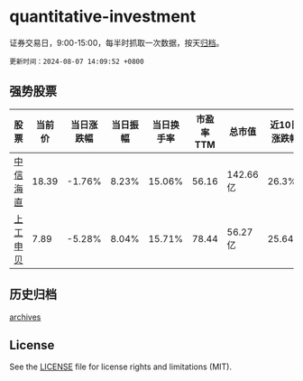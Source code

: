 # quantitative-investment

证券交易日，9:00-15:00，每半时抓取一次数据，按天[归档](archives)。

`更新时间：2024-08-07 14:09:52 +0800`

## 强势股票

|股票|当前价|当日涨跌幅|当日振幅|当日换手率|市盈率TTM|总市值|近10日涨跌幅|
|----|----|----|----|----|----|----|----|
|[中信海直](https://xueqiu.com/S/SZ000099)|18.39|-1.76%|8.23%|15.06%|56.16|142.66亿|26.3%|
|[上工申贝](https://xueqiu.com/S/SH600843)|7.89|-5.28%|8.04%|15.71%|78.44|56.27亿|25.64%|

## 历史归档

[archives](archives)

## License

See the [LICENSE](LICENSE) file for license rights and limitations (MIT).